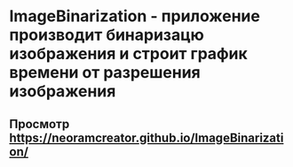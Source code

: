 # ImageBinarization - приложение производит бинаризацю изображения и строит график времени от разрешения изображения

## Просмотр https://neoramcreator.github.io/ImageBinarization/
